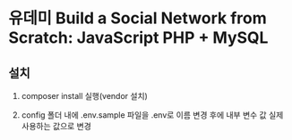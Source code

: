 # 유데미 Build a Social Network from Scratch: JavaScript PHP + MySQL

## 설치

1. composer install 실행(vendor 설치)

2. config 폴더 내에 .env.sample 파일을 .env로 이름 변경 후에 내부 변수 값 실제 사용하는 값으로 변경
